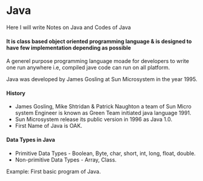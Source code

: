 # Java
Here I will write Notes on Java and Codes of Java

#### It is class based object oriented programming language & is designed to have few implementation depending as possible 

A generel purpose programming language moade for developers to write one run anywhere i.e, compiled jave code can run on all platform.

Java was developed by James Gosling at Sun Microsystem in the year 1995.

#### History
- James Gosling, Mike Shtridan & Patrick Naughton a team of Sun Micro system Engineer is known as Green Team initiated java language 1991.
- Sun Microsystem release its public version in 1996 as Java 1.0.
- First Name of Java is OAK.

#### Data Types in Java
- Primitive Data Types - Boolean, Byte, char, short, int, long, float, double.
- Non-primitive Data Types - Array, Class.

Example: First basic program of Java.
